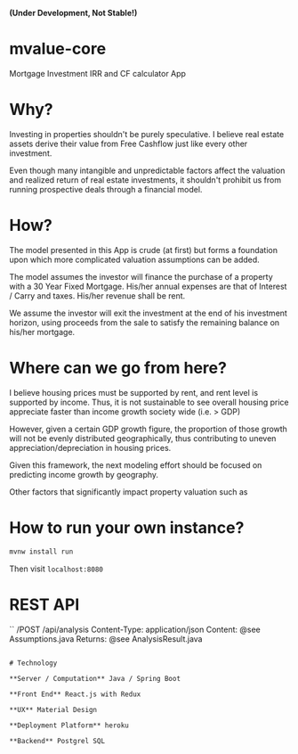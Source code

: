 **(Under Development, Not Stable!)**

# mvalue-core

Mortgage Investment IRR and CF calculator App

# Why?

Investing in properties shouldn't be purely speculative. I believe real estate assets derive their value from Free Cashflow just like every other investment.

Even though many intangible and unpredictable factors affect the valuation and realized return of real estate investments, it shouldn't prohibit us from running prospective deals through a financial model.

# How?

The model presented in this App is crude (at first) but forms a foundation upon which more complicated valuation assumptions can be added.

The model assumes the investor will finance the purchase of a property with a 30 Year Fixed Mortgage. His/her annual expenses are that of Interest / Carry and taxes. His/her revenue shall be rent.

We assume the investor will exit the investment at the end of his investment horizon, using proceeds from the sale to satisfy the remaining balance on his/her mortgage.

# Where can we go from here?

I believe housing prices must be supported by rent, and rent level is supported by income. Thus, it is not sustainable to see overall housing price appreciate faster than income growth society wide (i.e. > GDP)
  
However, given a certain GDP growth figure, the proportion of those growth will not be evenly distributed geographically, thus contributing to uneven appreciation/depreciation in housing prices.

Given this framework, the next modeling effort should be focused on predicting income growth by geography.
  
Other factors that significantly impact property valuation such as 

# How to run your own instance?

```bash
mvnw install run
```

Then visit `localhost:8080`

# REST API

``
/POST /api/analysis
Content-Type: application/json
Content: @see Assumptions.java
Returns: @see AnalysisResult.java
```

# Technology

**Server / Computation** Java / Spring Boot

**Front End** React.js with Redux

**UX** Material Design

**Deployment Platform** heroku

**Backend** Postgrel SQL
